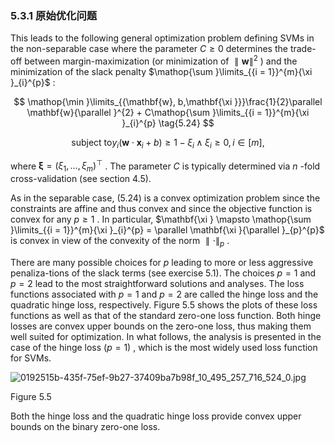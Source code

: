 ### 5.3.1 原始优化问题

This leads to the following general optimization problem defining SVMs in the non-separable case where the parameter $C \geq 0$ determines the trade-off between margin-maximization (or minimization of $\parallel \mathbf{w}{\parallel }^{2}$ ) and the minimization of the slack penalty $\mathop{\sum }\limits_{{i = 1}}^{m}{\xi }_{i}^{p}$ :

$$
\mathop{\min }\limits_{{\mathbf{w}, b,\mathbf{\xi }}}\frac{1}{2}\parallel \mathbf{w}{\parallel }^{2} + C\mathop{\sum }\limits_{{i = 1}}^{m}{\xi }_{i}^{p} \tag{5.24}
$$

$$
\text{subject to}{y}_{i}\left( {\mathbf{w} \cdot {\mathbf{x}}_{i} + b}\right) \geq 1 - {\xi }_{i} \land {\xi }_{i} \geq 0, i \in \left\lbrack m\right\rbrack \text{,}
$$

where $\mathbf{\xi } = {\left( {\xi }_{1},\ldots ,{\xi }_{m}\right) }^{\top }$ . The parameter $C$ is typically determined via $n$ -fold cross-validation (see section 4.5).

As in the separable case, (5.24) is a convex optimization problem since the constraints are affine and thus convex and since the objective function is convex for any $p \geq 1$ . In particular, $\mathbf{\xi } \mapsto \mathop{\sum }\limits_{{i = 1}}^{m}{\xi }_{i}^{p} = \parallel \mathbf{\xi }{\parallel }_{p}^{p}$ is convex in view of the convexity of the norm $\parallel \cdot {\parallel }_{p}$ .

There are many possible choices for $p$ leading to more or less aggressive penaliza-tions of the slack terms (see exercise 5.1). The choices $p = 1$ and $p = 2$ lead to the most straightforward solutions and analyses. The loss functions associated with $p = 1$ and $p = 2$ are called the hinge loss and the quadratic hinge loss, respectively. Figure 5.5 shows the plots of these loss functions as well as that of the standard zero-one loss function. Both hinge losses are convex upper bounds on the zero-one loss, thus making them well suited for optimization. In what follows, the analysis is presented in the case of the hinge loss $\left( {p = 1}\right)$ , which is the most widely used loss function for SVMs.

![0192515b-435f-75ef-9b27-37409ba7b98f_10_495_257_716_524_0.jpg](images/0192515b-435f-75ef-9b27-37409ba7b98f_10_495_257_716_524_0.jpg)

Figure 5.5

Both the hinge loss and the quadratic hinge loss provide convex upper bounds on the binary zero-one loss.